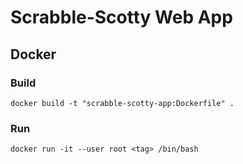 # Scrabble-Scotty Web App



## Docker
### Build
`docker build -t "scrabble-scotty-app:Dockerfile" .`

### Run
`docker run -it --user root <tag> /bin/bash`
